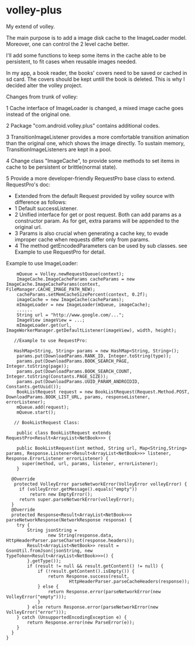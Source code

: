volley-plus
===========

My extend of volley. 

The main purpose is to add a image disk cache to the ImageLoader model. Moreover, one can control the 2 level cache better.

I'll add some functions to keep some items in the cache able to be persistent, to fit cases when reusable images needed.

In my app, a book reader, the books' covers need to be saved or cached in sd card. The covers should be kept untill the book is deleted.
This is why I decided alter the volley project.

Changes from trunk of volley:

1 Cache interface of ImageLoader is changed, a mixed image cache goes instead of the original one. 

2 Package "com.android.volley.plus" contains additional codes.

3 TransitionImageListener provides a more comfortable transition animation than the original one, which shows the image directly.
  To sustain memory, TransitionImageListeners are kept in a pool.

4 Change class "ImageCache", to provide some methods to set items in cache to be persistent or brittle(normal state).

5 Provide a more developer-friendly RequestPro base class to extend. RequestPro's doc:
 * Extended from the default Request provided by volley source with difference as follows:
 * 1    Default successListener.
 * 2    Unified interface for get or post request. Both can add params as a constructor param. As for get, extra params will be appended to the original url.
 * 3    Params is also crucial when generating a cache key, to evade improper cache when requests differ only from params.
 * 4    The method getEncodedParameters can be used by sub classes.
see Example to use RequestPro for detail.

Example to use ImageLoader:

        mQueue = Volley.newRequestQueue(context);
        ImageCache.ImageCacheParams cacheParams = new ImageCache.ImageCacheParams(context, FileManager.CACHE_IMAGE_PATH_NEW);
        cacheParams.setMemCacheSizePercent(context, 0.2f);
        imageCache = new ImageCache(cacheParams);
        mImageLoader = new ImageLoader(mQueue, imageCache);
        ......
        String url = "http://www.google.com/...";
        ImageView imageView = ...;
        mImageLoader.get(url, ImageWorkerManager.getDefaultListener(imageView), width, height);
       
       //Example to use RequestPro:
       
       HashMap<String, String> params = new HashMap<String, String>();
        params.put(DownloadParams.RANK_ID, Integer.toString(type));
        params.put(DownloadParams.BOOK_SEARCH_PAGE, Integer.toString(page));
        params.put(DownloadParams.BOOK_SEARCH_COUNT, Integer.toString(Constants.PAGE_SIZE));
        params.put(DownloadParams.UUID_PARAM_ANDROIDID, Constants.getUuid());
        BookListRequest request = new BookListRequest(Request.Method.POST, DownloadParams.BOOK_LIST_URL, params, responseListener, errorListener);
        mQueue.add(request);
        mQueue.start();
        
       // BookListRequest Class:
        
        public class BookListRequest extends RequestPro<Result<ArrayList<NetBook>>> {
        
        public BookListRequest(int method, String url, Map<String,String> params, Response.Listener<Result<ArrayList<NetBook>>> listener, Response.ErrorListener errorListener) {
          super(method, url, params, listener, errorListener);
        }
        
      @Override
       protected VolleyError parseNetworkError(VolleyError volleyError) {
         if (volleyError.getMessage().equals("empty"))
             return new EmptyError();
         return super.parseNetworkError(volleyError);
      }
      @Override
      protected Response<Result<ArrayList<NetBook>>> parseNetworkResponse(NetworkResponse response) {
        try {
            String jsonString =
                    new String(response.data, HttpHeaderParser.parseCharset(response.headers));
            Result<ArrayList<NetBook>> result = GsonUtil.fromJson(jsonString, new TypeToken<Result<ArrayList<NetBook>>>() {
            }.getType());
            if (result != null && result.getContent() != null) {
                if (!result.getContent().isEmpty()) {
                    return Response.success(result,
                            HttpHeaderParser.parseCacheHeaders(response));
                } else {
                    return Response.error(parseNetworkError(new VolleyError("empty")));
                }
            } else return Response.error(parseNetworkError(new VolleyError("error")));
        } catch (UnsupportedEncodingException e) {
            return Response.error(new ParseError(e));
        }
      }
    }
